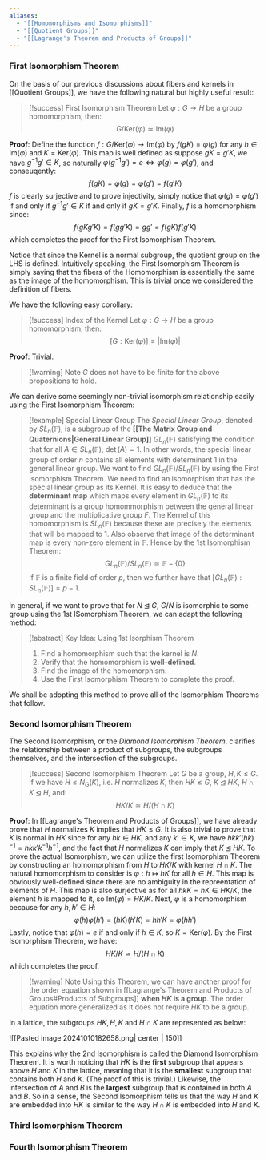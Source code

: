 ```yaml
---
aliases:
  - "[[Homomorphisms and Isomorphisms]]"
  - "[[Quotient Groups]]"
  - "[[Lagrange's Theorem and Products of Groups]]"
---
```

### First Isomorphism Theorem

On the basis of our previous discussions about fibers and kernels in [[Quotient Groups]], we have the following natural but highly useful result: 

>[!success] First Isomorphism Theorem
>Let $\varphi:  G \to H$ be a group homomorphism, then: 
>$$
>G / \text{Ker}(\varphi) \simeq \text{Im}(\varphi)
>$$

**Proof**: Define the function $f: G / \text{Ker}(\varphi) \to \text{Im}(\varphi)$ by $f(gK) = \varphi(g)$ for any $h \in \text{Im}(\varphi)$ and $K = \text{Ker}(\varphi)$. This map is well defined as suppose $gK = g'K$, we have $g^{-1}g' \in K$, so naturally $\varphi(g^{-1}g') = e \iff \varphi(g)  = \varphi(g')$, and conseuqently:
$$
f(gK) = \varphi(g) = \varphi(g') = f(g'K)
$$
$f$ is clearly surjective and to prove injectivity, simply notice that $\varphi(g) = \varphi(g')$ if and only if $g^{-1}g' \in K$ if and only if $gK = g'K$. Finally, $f$ is a homomorphism since:
$$
f(gKg'K) = f(gg'K) = gg' = f(gK)f(g'K)
$$
which completes the proof for the First Isomorphism Theorem. 

Notice that since the Kernel is a normal subgroup, the quotient group on the LHS is defined. Intuitively speaking, the First Isomorphism Theorem is simply saying that the fibers of the Homomorphism is essentially the same as the image of the homomorphism. This is trivial once we considered the definition of fibers. 

We have the following easy corollary:

>[!success] Index of the Kernel
>Let $\varphi: G \to H$ be a group homomorphism, then:
>$$
>[G : \text{Ker}(\varphi)] = |\text{Im}(\varphi)|
>$$

**Proof**: Trivial. 

>[!warning] Note
>$G$ does not have to be finite for the above propositions to hold. 

We can derive some seemingly non-trivial isomorphism relationship easily using the First Isomorphism Theorem:

>[!example] Special Linear Group
>The *Special Linear Group*, denoted by $SL_n(\mathbb{F})$, is a subgroup of the **[[The Matrix Group and Quaternions|General Linear Group]]** $GL_n(\mathbb{F})$ satisfying the condition that for all $A \in SL_n(\mathbb{F})$, $\det(A) = 1$. In other words, the special linear group of order $n$ contains all elements with determinant $1$ in the general linear group. We want to find $GL_n(\mathbb{F}) / SL_n(\mathbb{F})$ by using the First Isomorphism Theorem. We need to find an isomorphism that has the special linear group as its Kernel. It is easy to deduce that the **determinant map** which maps every element in $GL_n(\mathbb{F})$ to its determinant is a group homommorphism between the general linear group and the multiplicative group $F$. The Kernel of this homomorphism is $SL_n(\mathbb{F})$ because these are precisely the elements that will be mapped to $1$. Also observe that image of the determinant map is every non-zero element in $\mathbb{F}$. Hence by the 1st Isomorphism Theorem: 
>$$
>GL_n(\mathbb{F}) / SL_n(\mathbb{F}) \simeq \mathbb{F} - \{0\}
>$$
>If $\mathbb{F}$ is a finite field of order $p$, then we further have that $[GL_n(\mathbb{F}) : SL_n(\mathbb{F})] = p-1$. 

In general, if we want to prove that for $N \unlhd G$, $G/N$ is isomorphic to some group using the 1st ISomorphism Theorem, we can adapt the following method: 

>[!abstract] Key Idea: Using 1st Isorphism Theorem
>1. Find a homomorphism such that the kernel is $N$. 
>2. Verify that the homomorphism is **well-defined**. 
>3. Find the image of the homomorphism. 
>4. Use the First Isomorphism Theorem to complete the proof. 

We shall be adopting this method to prove all of the Isomorphism Theorems that follow. 

### Second Isomorphism Theorem

The Second Isomorphism, or the *Diamond Isomorphism Theorem*, clarifies the relationship between a product of subgroups, the subgroups themselves, and the intersection of the subgroups. 

>[!success] Second Isomorphism Theorem
>Let $G$ be a group, $H, K \leq G$. If we have $H \leq N_G(K)$, i.e. $H$ normalizes $K$, then $HK \leq G$, $K \unlhd HK$, $H \cap K \unlhd H$, and:
>$$
>HK/K \simeq H/(H \cap K)
>$$

**Proof**: In [[Lagrange's Theorem and Products of Groups]], we have already prove that $H$ normalizes $K$ implies that $HK \leq G$. It is also trivial to prove that $K$ is normal in $HK$ since for any $hk \in HK$, and any $k' \in K$, we have $hkk'(hk)^{-1} = hkk'k^{-1}h^{-1}$, and the fact that $H$ normalizes $K$ can imply that $K \unlhd HK$. To prove the actual Isomorphism, we can utilize the first Isomorphism Theorem by constructing an homomorphism from $H$ to $HK/K$ with kernel $H \cap K$. The natural homomorphism to consider is $\varphi: h \mapsto hK$ for all $h \in H$. This map is obviously well-defined since there are no ambiguity in the repreentation of elements of $H$. This map is also surjective as for all $hkK = hK \in HK/K$, the element $h$ is mapped to it, so $\text{Im} (\varphi) = HK/K$. Next, $\varphi$ is a homomorphism because for any $h, h' \in H$:
$$
\varphi(h)\varphi(h') = (hK)(h'K) = hh'K = \varphi(hh')
$$
Lastly, notice that $\varphi(h) = e$ if and only if $h \in K$, so $K = \text{Ker}(\varphi)$. By the First Isomorphism Theorem, we have:
$$
HK/K \simeq H/(H \cap K)
$$
which completes the proof. 

>[!warning] Note
>Using this Theorem, we can have another proof for the order equation shown in [[Lagrange's Theorem and Products of Groups#Products of Subgroups]] **when $HK$ is a group**. The order equation more generalized as it does not require $HK$ to be a group. 

In a lattice, the subgroups $HK, H, K$ and $H \cap K$ are represented as below: 

![[Pasted image 20241010182658.png| center | 150]]

This explains why the 2nd Isomorphism is called the Diamond Isomorphism Theorem. It is worth noticing that $HK$ is the **first** subgroup that appears above $H$ and $K$ in the lattice, meaning that it is the **smallest** subgroup that contains both $H$ and $K$. (The proof of this is trivial.) Likewise, the intersection of $A$ and $B$ is the **largest** subgroup that is contained in both $A$ and $B$. So in a sense, the Second Isomorphism tells us that the way $H$ and $K$ are embedded into $HK$ is similar to the way $H\cap K$ is embedded into $H$ and $K$.   

### Third Isomorphism Theorem




### Fourth Isomorphism Theorem

